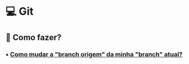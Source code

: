 # :computer: Git

## :thinking: Como fazer?

### :black_small_square: [Como mudar a "branch origem" da minha "branch" atual?](./como%20fa%C3%A7o%20x/mudar-branch-origem/)